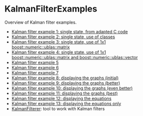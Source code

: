 # KalmanFilterExamples

Overview of Kalman filter examples.

 * [Kalman filter example 1: single state, from adapted C code](https://github.com/richelbilderbeek/KalmanFilterExample1)
 * [Kalman filter example 2: single state, use of classes](https://github.com/richelbilderbeek/KalmanFilterExample1)
 * [Kalman filter example 3: single state, use of 1x1 boost::numeric::ublas::matrix](https://github.com/richelbilderbeek/KalmanFilterExample2)
 * [Kalman filter example 4: single state, use of 1x1 boost::numeric::ublas::matrix and boost::numeric::ublas::vector](https://github.com/richelbilderbeek/KalmanFilterExample4)
 * [Kalman filter example 5](https://github.com/richelbilderbeek/KalmanFilterExample5)
 * [Kalman filter example 6](https://github.com/richelbilderbeek/KalmanFilterExample6)
 * [Kalman filter example 7](https://github.com/richelbilderbeek/KalmanFilterExample7)
 * [Kalman filter example 8: displaying the graphs (initial)](https://github.com/richelbilderbeek/KalmanFilterExample8)
 * [Kalman filter example 9: displaying the graphs (better)](https://github.com/richelbilderbeek/KalmanFilterExample9)
 * [Kalman filter example 10: displaying the graphs (even better)](https://github.com/richelbilderbeek/KalmanFilterExample10)
 * [Kalman filter example 11: displaying the graphs (best)](https://github.com/richelbilderbeek/KalmanFilterExample11)
 * [Kalman filter example 12: displaying the equations](https://github.com/richelbilderbeek/KalmanFilterExample12)
 * [Kalman filter example 13: displaying the equations only](https://github.com/richelbilderbeek/KalmanFilterExample13)
 * [KalmanFilterer](https://github.com/richelbilderbeek/KalmanFilterer): tool to work with Kalman filters


